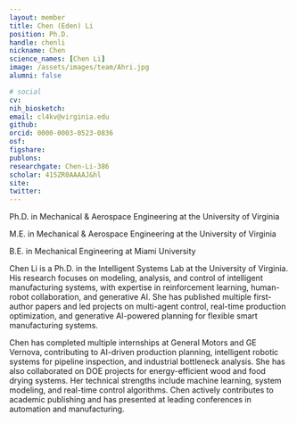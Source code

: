 ```yaml
---
layout: member
title: Chen (Eden) Li
position: Ph.D.
handle: chenli
nickname: Chen
science_names: [Chen Li]
image: /assets/images/team/Ahri.jpg
alumni: false

# social
cv: 
nih_biosketch:
email: cl4kv@virginia.edu
github:
orcid: 0000-0003-0523-0836
osf:
figshare:
publons:
researchgate: Chen-Li-386
scholar: 415ZR0AAAAJ&hl
site:
twitter:
---
```


Ph.D. in Mechanical & Aerospace Engineering at the University of Virginia

M.E. in Mechanical & Aerospace Engineering at the University of Virginia

B.E. in Mechanical Engineering at Miami University

Chen Li is a Ph.D. in the Intelligent Systems Lab at the University of Virginia. His research focuses on modeling, analysis, and control of intelligent manufacturing systems, with expertise in reinforcement learning, human-robot collaboration, and generative AI. She has published multiple first-author papers and led projects on multi-agent control, real-time production optimization, and generative AI-powered planning for flexible smart manufacturing systems.

Chen has completed multiple internships at General Motors and GE Vernova, contributing to AI-driven production planning, intelligent robotic systems for pipeline inspection, and industrial bottleneck analysis. She has also collaborated on DOE projects for energy-efficient wood and food drying systems. Her technical strengths include machine learning, system modeling, and real-time control algorithms. Chen actively contributes to academic publishing and has presented at leading conferences in automation and manufacturing.
